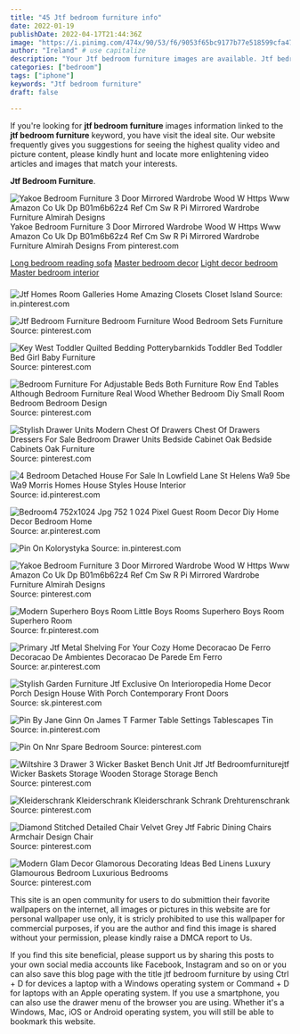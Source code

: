 ```yaml
---
title: "45 Jtf bedroom furniture info"
date: 2022-01-19
publishDate: 2022-04-17T21:44:36Z
image: "https://i.pinimg.com/474x/90/53/f6/9053f65bc9177b77e518599cfa47a549.jpg"
author: "Ireland" # use capitalize
description: "Your Jtf bedroom furniture images are available. Jtf bedroom furniture are a topic that is being searched for and liked by netizens today. You can Download the Jtf bedroom furniture files here. Download all free photos and vectors."
categories: ["bedroom"]
tags: ["iphone"]
keywords: "Jtf bedroom furniture"
draft: false

---
```


If you're looking for **jtf bedroom furniture** images information linked to the **jtf bedroom furniture** keyword, you have visit the ideal  site.  Our website frequently  gives you  suggestions  for seeing  the highest  quality video and picture  content, please kindly hunt and locate more enlightening video articles and images  that match your interests.

**Jtf Bedroom Furniture**. 

![Yakoe Bedroom Furniture 3 Door Mirrored Wardrobe Wood W Https Www Amazon Co Uk Dp B01m6b62z4 Ref Cm Sw R Pi Mirrored Wardrobe Furniture Almirah Designs](https://i.pinimg.com/originals/78/a3/1e/78a31e8ba2a37a18979fb9dcc3d62e3f.jpg "Yakoe Bedroom Furniture 3 Door Mirrored Wardrobe Wood W Https Www Amazon Co Uk Dp B01m6b62z4 Ref Cm Sw R Pi Mirrored Wardrobe Furniture Almirah Designs")
Yakoe Bedroom Furniture 3 Door Mirrored Wardrobe Wood W Https Www Amazon Co Uk Dp B01m6b62z4 Ref Cm Sw R Pi Mirrored Wardrobe Furniture Almirah Designs From pinterest.com

[Long bedroom reading sofa](/long-bedroom-reading-sofa/)
[Master bedroom decor](/master-bedroom-decor/)
[Light decor bedroom](/light-decor-bedroom/)
[Master bedroom interior](/master-bedroom-interior/)



### 

 


![Jtf Homes Room Galleries Home Amazing Closets Closet Island](https://i.pinimg.com/originals/48/c4/ad/48c4ad06694ffe99d81cc83a01ed533d.jpg "Jtf Homes Room Galleries Home Amazing Closets Closet Island")
Source: in.pinterest.com

 

![Jtf Bedroom Furniture Bedroom Furniture Wood Bedroom Sets Furniture](https://i.pinimg.com/originals/d7/e1/e4/d7e1e461a3add703851273f11796e1e8.jpg "Jtf Bedroom Furniture Bedroom Furniture Wood Bedroom Sets Furniture")
Source: pinterest.com

 

![Key West Toddler Quilted Bedding Potterybarnkids Toddler Bed Toddler Bed Girl Baby Furniture](https://i.pinimg.com/originals/07/d3/d0/07d3d018b2a32ebc7e34a25e2ab04670.jpg "Key West Toddler Quilted Bedding Potterybarnkids Toddler Bed Toddler Bed Girl Baby Furniture")
Source: pinterest.com

 

![Bedroom Furniture For Adjustable Beds Both Furniture Row End Tables Although Bedroom Furniture Real Wood Whether Bedroom Diy Small Room Bedroom Bedroom Design](https://i.pinimg.com/originals/c4/8f/87/c48f87abc166f7f52f870fd81f07bcb6.jpg "Bedroom Furniture For Adjustable Beds Both Furniture Row End Tables Although Bedroom Furniture Real Wood Whether Bedroom Diy Small Room Bedroom Bedroom Design")
Source: pinterest.com

 

![Stylish Drawer Units Modern Chest Of Drawers Chest Of Drawers Dressers For Sale Bedroom Drawer Units Bedside Cabinet Oak Bedside Cabinets Oak Furniture](https://i.pinimg.com/474x/fe/7a/e8/fe7ae8ecd97b4a003765effe4dac9bdf.jpg "Stylish Drawer Units Modern Chest Of Drawers Chest Of Drawers Dressers For Sale Bedroom Drawer Units Bedside Cabinet Oak Bedside Cabinets Oak Furniture")
Source: pinterest.com

 

![4 Bedroom Detached House For Sale In Lowfield Lane St Helens Wa9 5be Wa9 Morris Homes House Styles House Interior](https://i.pinimg.com/736x/73/f2/11/73f2116864aec2c7944a61d3481b0785.jpg "4 Bedroom Detached House For Sale In Lowfield Lane St Helens Wa9 5be Wa9 Morris Homes House Styles House Interior")
Source: id.pinterest.com

 

![Bedroom4 752x1024 Jpg 752 1 024 Pixel Guest Room Decor Diy Home Decor Bedroom Home](https://i.pinimg.com/originals/ac/d3/4d/acd34d016aaa63aa2a8a30caea09fa89.jpg "Bedroom4 752x1024 Jpg 752 1 024 Pixel Guest Room Decor Diy Home Decor Bedroom Home")
Source: ar.pinterest.com

 

![Pin On Kolorystyka](https://i.pinimg.com/474x/26/53/9f/26539f3f3cb2c13b660d1b2dd5ff0885.jpg "Pin On Kolorystyka")
Source: in.pinterest.com

 

![Yakoe Bedroom Furniture 3 Door Mirrored Wardrobe Wood W Https Www Amazon Co Uk Dp B01m6b62z4 Ref Cm Sw R Pi Mirrored Wardrobe Furniture Almirah Designs](https://i.pinimg.com/originals/78/a3/1e/78a31e8ba2a37a18979fb9dcc3d62e3f.jpg "Yakoe Bedroom Furniture 3 Door Mirrored Wardrobe Wood W Https Www Amazon Co Uk Dp B01m6b62z4 Ref Cm Sw R Pi Mirrored Wardrobe Furniture Almirah Designs")
Source: pinterest.com

 

![Modern Superhero Boys Room Little Boys Rooms Superhero Boys Room Superhero Room](https://i.pinimg.com/originals/95/9f/cb/959fcb925da47df984a3f314e7903f08.jpg "Modern Superhero Boys Room Little Boys Rooms Superhero Boys Room Superhero Room")
Source: fr.pinterest.com

 

![Primary Jtf Metal Shelving For Your Cozy Home Decoracao De Ferro Decoracao De Ambientes Decoracao De Parede Em Ferro](https://i.pinimg.com/originals/ff/8a/9e/ff8a9efd89157b9b936136b5205fab65.jpg "Primary Jtf Metal Shelving For Your Cozy Home Decoracao De Ferro Decoracao De Ambientes Decoracao De Parede Em Ferro")
Source: ar.pinterest.com

 

![Stylish Garden Furniture Jtf Exclusive On Interioropedia Home Decor Porch Design House With Porch Contemporary Front Doors](https://i.pinimg.com/736x/3c/c0/ad/3cc0ad3d393bf25c069365ff798389ee.jpg "Stylish Garden Furniture Jtf Exclusive On Interioropedia Home Decor Porch Design House With Porch Contemporary Front Doors")
Source: sk.pinterest.com

 

![Pin By Jane Ginn On James T Farmer Table Settings Tablescapes Tin](https://i.pinimg.com/originals/65/8c/f7/658cf730c688c2ea0d9e5c4173a1197f.jpg "Pin By Jane Ginn On James T Farmer Table Settings Tablescapes Tin")
Source: in.pinterest.com

 

![Pin On Nnr Spare Bedroom](https://i.pinimg.com/474x/fc/32/2b/fc322b7d195f7b9f9e2f38675a494946.jpg "Pin On Nnr Spare Bedroom")
Source: pinterest.com

 

![Wiltshire 3 Drawer 3 Wicker Basket Bench Unit Jtf Jtf Bedroomfurniturejtf Wicker Baskets Storage Wooden Storage Storage Bench](https://i.pinimg.com/474x/53/d2/ca/53d2cade6422b0785c8b7fa008992676.jpg "Wiltshire 3 Drawer 3 Wicker Basket Bench Unit Jtf Jtf Bedroomfurniturejtf Wicker Baskets Storage Wooden Storage Storage Bench")
Source: pinterest.com

 

![Kleiderschrank Kleiderschrank Kleiderschrank Schrank Drehturenschrank](https://i.pinimg.com/474x/a2/b0/e1/a2b0e12b150d6fe3cb4bfd0e5f88d9a1.jpg "Kleiderschrank Kleiderschrank Kleiderschrank Schrank Drehturenschrank")
Source: pinterest.com

 

![Diamond Stitched Detailed Chair Velvet Grey Jtf Fabric Dining Chairs Armchair Design Chair](https://i.pinimg.com/474x/d6/a0/97/d6a0970a3a57cbac620823d5ab7711b2.jpg "Diamond Stitched Detailed Chair Velvet Grey Jtf Fabric Dining Chairs Armchair Design Chair")
Source: pinterest.com

 

![Modern Glam Decor Glamorous Decorating Ideas Bed Linens Luxury Glamourous Bedroom Luxurious Bedrooms](https://i.pinimg.com/474x/90/53/f6/9053f65bc9177b77e518599cfa47a549.jpg "Modern Glam Decor Glamorous Decorating Ideas Bed Linens Luxury Glamourous Bedroom Luxurious Bedrooms")
Source: pinterest.com

 

This site is an open community for users to do submittion their favorite wallpapers on the internet, all images or pictures in this website are for personal wallpaper use only, it is stricly prohibited to use this wallpaper for commercial purposes, if you are the author and find this image is shared without your permission, please kindly raise a DMCA report to Us.

If you find this site beneficial, please support us by sharing this posts to your own social media accounts like Facebook, Instagram and so on or you can also save this blog page with the title jtf bedroom furniture by using Ctrl + D for devices a laptop with a Windows operating system or Command + D for laptops with an Apple operating system. If you use a smartphone, you can also use the drawer menu of the browser you are using. Whether it's a Windows, Mac, iOS or Android operating system, you will still be able to bookmark this website.
